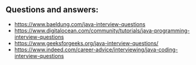 ## Questions and answers:

- https://www.baeldung.com/java-interview-questions
- https://www.digitalocean.com/community/tutorials/java-programming-interview-questions
- https://www.geeksforgeeks.org/java-interview-questions/
- https://www.indeed.com/career-advice/interviewing/java-coding-interview-questions